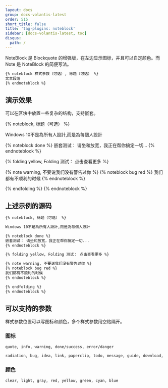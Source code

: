 ```yaml
---
layout: docs
group: docs-volantis-latest
order: 515
short_title: false
title: 'tag-plugins: noteblock'
sidebar: [docs-volantis-latest, toc]
disqus:
  path: /
---
```


NoteBlock 是 Blockquote 的增强版，在左边显示图标，并且可以自定颜色。而 Note 是 NoteBlock 的简便写法。

```md 最后更新于 <u>4.0</u> 版本
{% noteblock 样式参数（可选）, 标题（可选） %}
文本段落
{% endnoteblock %}
```

## 演示效果

可以在区块中放置一些复杂的结构，支持嵌套。

{% noteblock, 标题（可选） %}

Windows 10不是為所有人設計,而是為每個人設計

{% noteblock done %}
嵌套测试： 请坐和放宽，我正在帮你搞定一切...
{% endnoteblock %}

{% folding yellow, Folding 测试： 点击查看更多 %}

{% note warning, 不要说我们没有警告过你 %}
{% noteblock bug red %}
我们都有不顺利的时候
{% endnoteblock %}

{% endfolding %}
{% endnoteblock %}

## 上述示例的源码

```md example:
{% noteblock, 标题（可选） %}

Windows 10不是為所有人設計,而是為每個人設計

{% noteblock done %}
嵌套测试： 请坐和放宽，我正在帮你搞定一切...
{% endnoteblock %}

{% folding yellow, Folding 测试： 点击查看更多 %}

{% note warning, 不要说我们没有警告过你 %}
{% noteblock bug red %}
我们都有不顺利的时候
{% endnoteblock %}

{% endfolding %}
{% endnoteblock %}
```

## 可以支持的参数

样式参数位置可以写图标和颜色，多个样式参数用空格隔开。

### 图标

```md 彩色的
quote, info, warning, done/success, error/danger
```

```md 灰色的，也可以指定颜色
radiation, bug, idea, link, paperclip, todo, message, guide, download, up, undo
```

### 颜色

```md 指定颜色
clear, light, gray, red, yellow, green, cyan, blue
```
